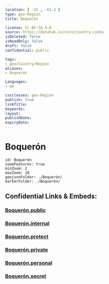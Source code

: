```yaml
---
location: [ -22 , -61.3 ] 
type: geo-Region
title: Boquerón

license: CC BY-SA 4.0
source: https://datahub.io/core/country-codes
isDeleted: false
isReadOnly: false
draft: false
confidential: public

tags:
- geo/Country/Region
aliases:
- Boquerón

Languages:
- de

cssclasses: geo-Region
publish: true
linkTitle: 
keywords: 
layout: 
publishDate: 
expiryDate: 
---
```


# Boquerón

```leaflet
id: Boquerón
zoomFeatures: true 
minZoom: 2 
maxZoom: 18
geojsonFolder: ./Boquerón/
markerFolder: ./Boquerón/
```


## Confidential Links & Embeds: 

### [Boquerón.public](/_public/\Earth\Continent\America~South\Paraguay\departments~ParaguayBoquerón.public.md) 

### [Boquerón.internal](/_internal/\Earth\Continent\America~South\Paraguay\departments~ParaguayBoquerón.internal.md) 

### [Boquerón.protect](/_protect/\Earth\Continent\America~South\Paraguay\departments~ParaguayBoquerón.protect.md) 

### [Boquerón.private](/_private/\Earth\Continent\America~South\Paraguay\departments~ParaguayBoquerón.private.md) 

### [Boquerón.personal](/_personal/\Earth\Continent\America~South\Paraguay\departments~ParaguayBoquerón.personal.md) 

### [Boquerón.secret](/_secret/\Earth\Continent\America~South\Paraguay\departments~ParaguayBoquerón.secret.md)

